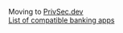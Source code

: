 Moving to [PrivSec.dev](privsec.dev)   
[List of compatible banking apps](https://privsec.dev/apps/banking-applications-compatibility-with-graphheneos/)
